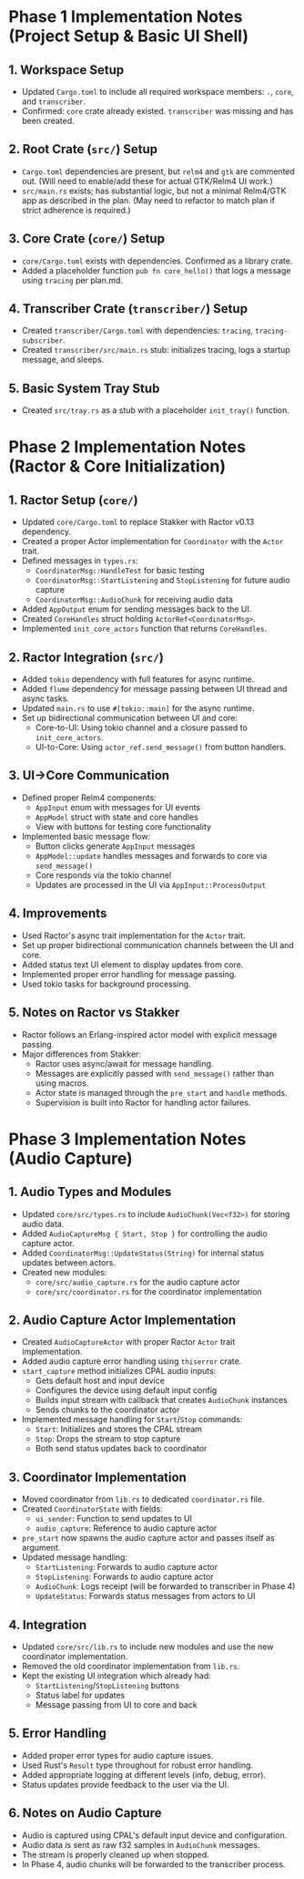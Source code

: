 # Phase 1 Implementation Notes (Project Setup & Basic UI Shell)

## 1. Workspace Setup

- Updated `Cargo.toml` to include all required workspace members: `.`, `core`, and `transcriber`.
- Confirmed: `core` crate already existed. `transcriber` was missing and has been created.

## 2. Root Crate (`src/`) Setup

- `Cargo.toml` dependencies are present, but `relm4` and `gtk` are commented out. (Will need to enable/add these for actual GTK/Relm4 UI work.)
- `src/main.rs` exists; has substantial logic, but not a minimal Relm4/GTK app as described in the plan. (May need to refactor to match plan if strict adherence is required.)

## 3. Core Crate (`core/`) Setup

- `core/Cargo.toml` exists with dependencies. Confirmed as a library crate.
- Added a placeholder function `pub fn core_hello()` that logs a message using `tracing` per plan.md.

## 4. Transcriber Crate (`transcriber/`) Setup

- Created `transcriber/Cargo.toml` with dependencies: `tracing`, `tracing-subscriber`.
- Created `transcriber/src/main.rs` stub: initializes tracing, logs a startup message, and sleeps.

## 5. Basic System Tray Stub

- Created `src/tray.rs` as a stub with a placeholder `init_tray()` function.

# Phase 2 Implementation Notes (Ractor & Core Initialization)

## 1. Ractor Setup (`core/`)

- Updated `core/Cargo.toml` to replace Stakker with Ractor v0.13 dependency.
- Created a proper Actor implementation for `Coordinator` with the `Actor` trait.
- Defined messages in `types.rs`:
  - `CoordinatorMsg::HandleTest` for basic testing
  - `CoordinatorMsg::StartListening` and `StopListening` for future audio capture
  - `CoordinatorMsg::AudioChunk` for receiving audio data
- Added `AppOutput` enum for sending messages back to the UI.
- Created `CoreHandles` struct holding `ActorRef<CoordinatorMsg>`.
- Implemented `init_core_actors` function that returns `CoreHandles`.

## 2. Ractor Integration (`src/`)

- Added `tokio` dependency with full features for async runtime.
- Added `flume` dependency for message passing between UI thread and async tasks.
- Updated `main.rs` to use `#[tokio::main]` for the async runtime.
- Set up bidirectional communication between UI and core:
  - Core-to-UI: Using tokio channel and a closure passed to `init_core_actors`.
  - UI-to-Core: Using `actor_ref.send_message()` from button handlers.

## 3. UI→Core Communication

- Defined proper Relm4 components:
  - `AppInput` enum with messages for UI events
  - `AppModel` struct with state and core handles
  - View with buttons for testing core functionality
- Implemented basic message flow:
  - Button clicks generate `AppInput` messages
  - `AppModel::update` handles messages and forwards to core via `send_message()`
  - Core responds via the tokio channel
  - Updates are processed in the UI via `AppInput::ProcessOutput`

## 4. Improvements

- Used Ractor's async trait implementation for the `Actor` trait.
- Set up proper bidirectional communication channels between the UI and core.
- Added status text UI element to display updates from core.
- Implemented proper error handling for message passing.
- Used tokio tasks for background processing.

## 5. Notes on Ractor vs Stakker

- Ractor follows an Erlang-inspired actor model with explicit message passing.
- Major differences from Stakker:
  - Ractor uses async/await for message handling.
  - Messages are explicitly passed with `send_message()` rather than using macros.
  - Actor state is managed through the `pre_start` and `handle` methods.
  - Supervision is built into Ractor for handling actor failures.

# Phase 3 Implementation Notes (Audio Capture)

## 1. Audio Types and Modules

- Updated `core/src/types.rs` to include `AudioChunk(Vec<f32>)` for storing audio data.
- Added `AudioCaptureMsg { Start, Stop }` for controlling the audio capture actor.
- Added `CoordinatorMsg::UpdateStatus(String)` for internal status updates between actors.
- Created new modules:
  - `core/src/audio_capture.rs` for the audio capture actor
  - `core/src/coordinator.rs` for the coordinator implementation

## 2. Audio Capture Actor Implementation

- Created `AudioCaptureActor` with proper Ractor `Actor` trait implementation.
- Added audio capture error handling using `thiserror` crate.
- `start_capture` method initializes CPAL audio inputs:
  - Gets default host and input device
  - Configures the device using default input config
  - Builds input stream with callback that creates `AudioChunk` instances
  - Sends chunks to the coordinator actor
- Implemented message handling for `Start`/`Stop` commands:
  - `Start`: Initializes and stores the CPAL stream
  - `Stop`: Drops the stream to stop capture
  - Both send status updates back to coordinator

## 3. Coordinator Implementation

- Moved coordinator from `lib.rs` to dedicated `coordinator.rs` file.
- Created `CoordinatorState` with fields:
  - `ui_sender`: Function to send updates to UI
  - `audio_capture`: Reference to audio capture actor
- `pre_start` now spawns the audio capture actor and passes itself as argument.
- Updated message handling:
  - `StartListening`: Forwards to audio capture actor
  - `StopListening`: Forwards to audio capture actor
  - `AudioChunk`: Logs receipt (will be forwarded to transcriber in Phase 4)
  - `UpdateStatus`: Forwards status messages from actors to UI

## 4. Integration

- Updated `core/src/lib.rs` to include new modules and use the new coordinator implementation.
- Removed the old coordinator implementation from `lib.rs`.
- Kept the existing UI integration which already had:
  - `StartListening`/`StopListening` buttons
  - Status label for updates
  - Message passing from UI to core and back

## 5. Error Handling

- Added proper error types for audio capture issues.
- Used Rust's `Result` type throughout for robust error handling.
- Added appropriate logging at different levels (info, debug, error).
- Status updates provide feedback to the user via the UI.

## 6. Notes on Audio Capture

- Audio is captured using CPAL's default input device and configuration.
- Audio data is sent as raw f32 samples in `AudioChunk` messages.
- The stream is properly cleaned up when stopped.
- In Phase 4, audio chunks will be forwarded to the transcriber process.

